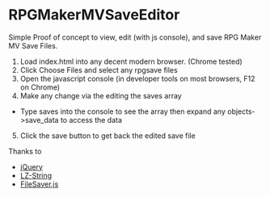 # RPGMakerMVSaveEditor
Simple Proof of concept to view, edit (with js console), and save RPG Maker MV Save Files.

1. Load index.html into any decent modern browser. (Chrome tested)
2. Click Choose Files and select any rpgsave files
3. Open the javascript console (in developer tools on most browsers, F12 on Chrome)
4. Make any change via the editing the saves array
  * Type saves into the console to see the array then expand any objects->save_data to access the data
5. Click the save button to get back the edited save file

Thanks to
* [jQuery](https://jquery.com/)
* [LZ-String](https://github.com/pieroxy/lz-string)
* [FileSaver.js](https://github.com/eligrey/FileSaver.js/)
